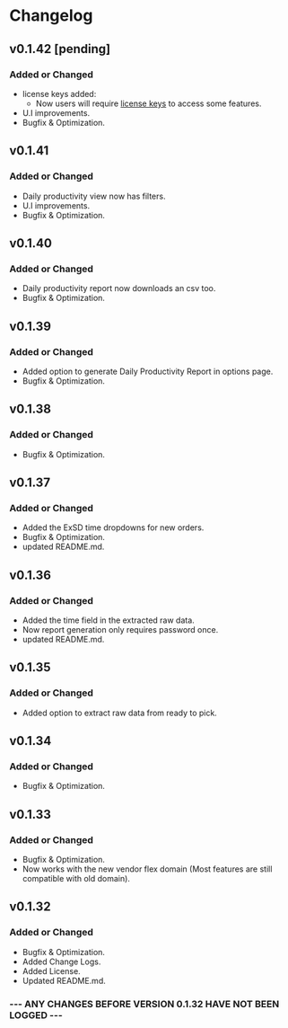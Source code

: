 # Changelog

## v0.1.42 \[pending\]

### Added or Changed
- license keys added:
  - Now users will require [license keys](https://github.com/Musa-Kal/FaastPlus-Chrome-Extension?tab=readme-ov-file#claim-license-key) to access some features.
- U.I improvements. 
- Bugfix & Optimization.

## v0.1.41

### Added or Changed
- Daily productivity view now has filters.
- U.I improvements. 
- Bugfix & Optimization.

## v0.1.40

### Added or Changed
- Daily productivity report now downloads an csv too.
- Bugfix & Optimization.

## v0.1.39

### Added or Changed
- Added option to generate Daily Productivity Report in options page.
- Bugfix & Optimization.

## v0.1.38

### Added or Changed
- Bugfix & Optimization.

## v0.1.37

### Added or Changed
- Added the ExSD time dropdowns for new orders.
- Bugfix & Optimization.
- updated README.md.

## v0.1.36

### Added or Changed
- Added the time field in the extracted raw data.
- Now report generation only requires password once.
- updated README.md.

## v0.1.35

### Added or Changed
- Added option to extract raw data from ready to pick.

## v0.1.34

### Added or Changed
- Bugfix & Optimization.

## v0.1.33

### Added or Changed
- Bugfix & Optimization.
- Now works with the new vendor flex domain (Most features are still compatible with old domain).

## v0.1.32

### Added or Changed
- Bugfix & Optimization.
- Added Change Logs.
- Added License.
- Updated README.md.


### --- ANY CHANGES BEFORE VERSION 0.1.32 HAVE NOT BEEN LOGGED ---
